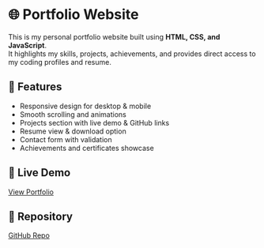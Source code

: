 # 🌐 Portfolio Website

This is my personal portfolio website built using **HTML, CSS, and JavaScript**.  
It highlights my skills, projects, achievements, and provides direct access to my coding profiles and resume.

## 🔹 Features
- Responsive design for desktop & mobile
- Smooth scrolling and animations
- Projects section with live demo & GitHub links
- Resume view & download option
- Contact form with validation
- Achievements and certificates showcase

## 🔗 Live Demo
[View Portfolio](https://yourusername.github.io/portfolio-website/)

## 📂 Repository
[GitHub Repo](https://github.com/yourusername/portfolio-website)
